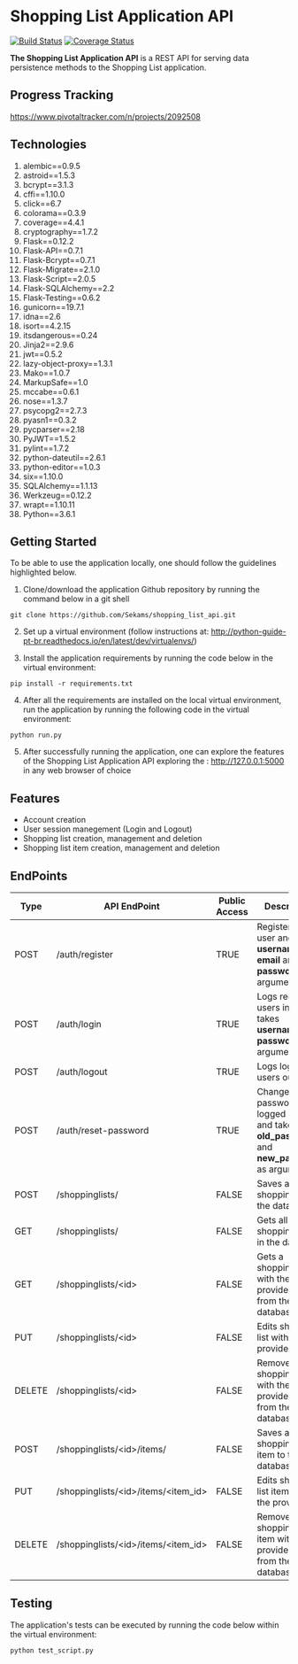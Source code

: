 # Shopping List Application API
[![Build Status](https://travis-ci.org/Sekams/shopping_list_api.svg?branch=master)](https://travis-ci.org/Sekams/shopping_list_api)
[![Coverage Status](https://coveralls.io/repos/github/Sekams/shopping_list_api/badge.svg?branch=master)](https://coveralls.io/github/Sekams/shopping_list_api?branch=master)

**The Shopping List Application API** is a REST API for serving data persistence methods to the Shopping List application.

## Progress Tracking
https://www.pivotaltracker.com/n/projects/2092508

## Technologies
1. alembic==0.9.5
2. astroid==1.5.3
3. bcrypt==3.1.3
4. cffi==1.10.0
5. click==6.7
6. colorama==0.3.9
7. coverage==4.4.1
8. cryptography==1.7.2
9. Flask==0.12.2
10. Flask-API==0.7.1
11. Flask-Bcrypt==0.7.1
12. Flask-Migrate==2.1.0
13. Flask-Script==2.0.5
14. Flask-SQLAlchemy==2.2
15. Flask-Testing==0.6.2
16. gunicorn==19.7.1
17. idna==2.6
18. isort==4.2.15
19. itsdangerous==0.24
20. Jinja2==2.9.6
21. jwt==0.5.2
22. lazy-object-proxy==1.3.1
23. Mako==1.0.7
24. MarkupSafe==1.0
25. mccabe==0.6.1
26. nose==1.3.7
27. psycopg2==2.7.3
28. pyasn1==0.3.2
29. pycparser==2.18
30. PyJWT==1.5.2
31. pylint==1.7.2
32. python-dateutil==2.6.1
33. python-editor==1.0.3
34. six==1.10.0
35. SQLAlchemy==1.1.13
36. Werkzeug==0.12.2
37. wrapt==1.10.11
38. Python==3.6.1

## Getting Started
To be able to use the application locally, one should follow the guidelines highlighted below.

1. Clone/download the application Github repository by running the command below in a git shell
```
git clone https://github.com/Sekams/shopping_list_api.git
```
2. Set up a virtual environment (follow instructions at: http://python-guide-pt-br.readthedocs.io/en/latest/dev/virtualenvs/)

3. Install the application requirements by running the code below in the virtual environment:
```
pip install -r requirements.txt
```
4. After all the requirements are installed on the local virtual environment, run the application by running the following code in the virtual environment:
```
python run.py
```
5. After successfully running the application, one can explore the features of the Shopping List Application API exploring the : http://127.0.0.1:5000 in any web browser of choice

## Features
* Account creation
* User session manegement (Login and Logout)
* Shopping list creation, management and deletion
* Shopping list item creation, management and deletion

## EndPoints

| Type | API EndPoint | Public Access | Description |
| --- | --- | --- | --- |
| POST | /auth/register | TRUE | Registers a user and takes **username**, **email** and **password** as arguments |
| POST | /auth/login | TRUE | Logs regitered users in and takes **username** and **password** as arguments |
| POST | /auth/logout | TRUE | Logs logged in users out |
| POST | /auth/reset-password | TRUE | Changes the password of a logged in user and takes **old_password** and **new_password** as arguments |
| POST | /shoppinglists/ | FALSE | Saves a given shopping list to the database |
| GET | /shoppinglists/ | FALSE | Gets all shopping lists in the database |
| GET | /shoppinglists/\<id\> | FALSE | Gets a shopping list with the provided id from the database |
| PUT | /shoppinglists/\<id\> | FALSE | Edits shopping list with the provided id |
| DELETE | /shoppinglists/\<id\> | FALSE | Removes a shopping list with the provided id from the database |
| POST | /shoppinglists/\<id\>/items/ | FALSE | Saves a given shopping list item to the database |
| PUT | /shoppinglists/\<id\>/items/\<item_id\>| FALSE | Edits shopping list item with the provided id | 
| DELETE | /shoppinglists/\<id\>/items/\<item_id\> | FALSE | Removes a shopping list item with the provided id from the database |


## Testing
The application's tests can be executed by running the code below within the virtual environment:
```
python test_script.py
```
